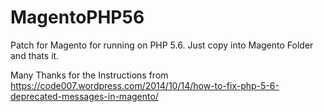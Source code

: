 # MagentoPHP56
Patch for Magento for running on PHP 5.6. Just copy into Magento Folder and thats it.

Many Thanks for the Instructions from https://code007.wordpress.com/2014/10/14/how-to-fix-php-5-6-deprecated-messages-in-magento/
